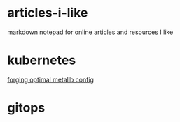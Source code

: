 # articles-i-like

markdown notepad for online articles and resources I like

# kubernetes

[forging optimal metallb config](https://patrick.easte.rs/post/2022/forging-optimal-metallb-config/)

# gitops
